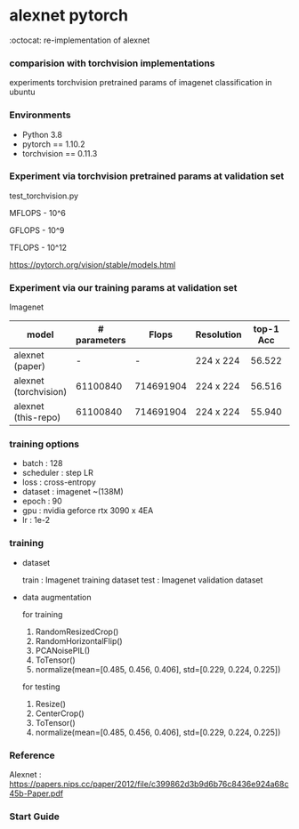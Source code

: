 # alexnet pytorch 

:octocat: re-implementation of alexnet  

### comparision with torchvision implementations    

experiments torchvision pretrained params of imagenet classification in ubuntu

### Environments

- Python 3.8
- pytorch == 1.10.2 
- torchvision == 0.11.3 

### Experiment via torchvision pretrained params at validation set

test_torchvision.py 

MFLOPS - 10^6

GFLOPS - 10^9

TFLOPS - 10^12

https://pytorch.org/vision/stable/models.html

### Experiment via our training params at validation set

Imagenet

|model                 | # parameters      | Flops              | Resolution | top-1 Acc | top-5 Acc | top-1 Err | top-5 Err | epoch |
|----------------------|-------------------| ------------------ | ---------- | --------- |-----------|-----------| ----------|-------| 
|alexnet (paper)       | -                 | -                  | 224 x 224  | 56.522    | 79.066    | 38.1      | 16.4      |  -    |
|alexnet (torchvision) | 61100840          | 714691904          | 224 x 224  | 56.516    | 79.070    | 43.484    | 20.93     |  _    |
|alexnet (this-repo)   | 61100840          | 714691904          | 224 x 224  | 55.940    | 78.894    | 44.060    | 21.106    |  72   |

### training options

- batch : 128
- scheduler : step LR
- loss : cross-entropy
- dataset : imagenet ~(138M)
- epoch : 90
- gpu : nvidia geforce rtx 3090 x 4EA
- lr : 1e-2

### training

- dataset

    train : Imagenet training dataset
    test : Imagenet validation dataset

- data augmentation

    for training

    1. RandomResizedCrop()
    2. RandomHorizontalFlip()
    3. PCANoisePIL()
    4. ToTensor()
    5. normalize(mean=[0.485, 0.456, 0.406], std=[0.229, 0.224, 0.225])
    
    for testing
    
    1. Resize()
    2. CenterCrop()
    3. ToTensor()
    4. normalize(mean=[0.485, 0.456, 0.406], std=[0.229, 0.224, 0.225])
    
### Reference

Alexnet : https://papers.nips.cc/paper/2012/file/c399862d3b9d6b76c8436e924a68c45b-Paper.pdf


### Start Guide


